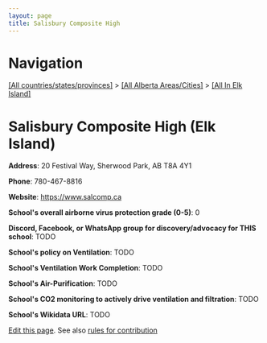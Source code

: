 ```yaml
---
layout: page
title: Salisbury Composite High
---
```

# Navigation

[[All countries/states/provinces]](../../..) > [[All Alberta Areas/Cities]](../..) > [[All In Elk Island]](..)

# Salisbury Composite High (Elk Island)

**Address**: 20 Festival Way, Sherwood Park, AB T8A 4Y1

**Phone**: 780-467-8816

**Website**: <https://www.salcomp.ca>

**School's overall airborne virus protection grade (0-5)**: 0

**Discord, Facebook, or WhatsApp group for discovery/advocacy for THIS school**: TODO

**School's policy on Ventilation**: TODO

**School's Ventilation Work Completion**: TODO

**School's Air-Purification**: TODO

**School's CO2 monitoring to actively drive ventilation and filtration**: TODO

**School's Wikidata URL**: TODO


[Edit this page](https://github.com/ventilate-schools/AB/edit/main/./Elk_Island/Salisbury_Composite_High.md). See also [rules for contribution](../../../contribution-rules/)